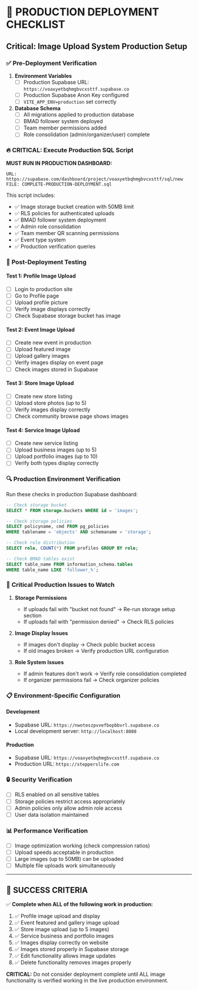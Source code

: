 # 🚀 PRODUCTION DEPLOYMENT CHECKLIST

## Critical: Image Upload System Production Setup

### ✅ **Pre-Deployment Verification**

1. **Environment Variables**
   - [ ] Production Supabase URL: `https://voaxyetbqhmgbvcxsttf.supabase.co`
   - [ ] Production Supabase Anon Key configured
   - [ ] `VITE_APP_ENV=production` set correctly

2. **Database Schema**
   - [ ] All migrations applied to production database
   - [ ] BMAD follower system deployed
   - [ ] Team member permissions added
   - [ ] Role consolidation (admin/organizer/user) complete

### 🔥 **CRITICAL: Execute Production SQL Script**

**MUST RUN IN PRODUCTION DASHBOARD:**
```
URL: https://supabase.com/dashboard/project/voaxyetbqhmgbvcxsttf/sql/new
FILE: COMPLETE-PRODUCTION-DEPLOYMENT.sql
```

This script includes:
- ✅ Image storage bucket creation with 50MB limit
- ✅ RLS policies for authenticated uploads
- ✅ BMAD follower system deployment
- ✅ Admin role consolidation
- ✅ Team member QR scanning permissions
- ✅ Event type system
- ✅ Production verification queries

### 📝 **Post-Deployment Testing**

#### Test 1: Profile Image Upload
- [ ] Login to production site
- [ ] Go to Profile page
- [ ] Upload profile picture
- [ ] Verify image displays correctly
- [ ] Check Supabase storage bucket has image

#### Test 2: Event Image Upload  
- [ ] Create new event in production
- [ ] Upload featured image
- [ ] Upload gallery images
- [ ] Verify images display on event page
- [ ] Check images stored in Supabase

#### Test 3: Store Image Upload
- [ ] Create new store listing
- [ ] Upload store photos (up to 5)
- [ ] Verify images display correctly
- [ ] Check community browse page shows images

#### Test 4: Service Image Upload
- [ ] Create new service listing
- [ ] Upload business images (up to 5)
- [ ] Upload portfolio images (up to 10)
- [ ] Verify both types display correctly

### 🔍 **Production Environment Verification**

Run these checks in production Supabase dashboard:

```sql
-- Check storage bucket
SELECT * FROM storage.buckets WHERE id = 'images';

-- Check storage policies
SELECT policyname, cmd FROM pg_policies 
WHERE tablename = 'objects' AND schemaname = 'storage';

-- Check role distribution
SELECT role, COUNT(*) FROM profiles GROUP BY role;

-- Check BMAD tables exist
SELECT table_name FROM information_schema.tables 
WHERE table_name LIKE 'follower_%';
```

### 🚨 **Critical Production Issues to Watch**

1. **Storage Permissions**
   - If uploads fail with "bucket not found" → Re-run storage setup section
   - If uploads fail with "permission denied" → Check RLS policies

2. **Image Display Issues**  
   - If images don't display → Check public bucket access
   - If old images broken → Verify production URL configuration

3. **Role System Issues**
   - If admin features don't work → Verify role consolidation completed
   - If organizer permissions fail → Check organizer policies

### 📋 **Environment-Specific Configuration**

#### Development
- Supabase URL: `https://nwoteszpvvefbopbbvrl.supabase.co`
- Local development server: `http://localhost:8080`

#### Production  
- Supabase URL: `https://voaxyetbqhmgbvcxsttf.supabase.co`
- Production URL: `https://stepperslife.com`

### 🔒 **Security Verification**

- [ ] RLS enabled on all sensitive tables
- [ ] Storage policies restrict access appropriately
- [ ] Admin policies only allow admin role access
- [ ] User data isolation maintained

### 📊 **Performance Verification**

- [ ] Image optimization working (check compression ratios)
- [ ] Upload speeds acceptable in production
- [ ] Large images (up to 50MB) can be uploaded
- [ ] Multiple file uploads work simultaneously

---

## 🎯 **SUCCESS CRITERIA**

✅ **Complete when ALL of the following work in production:**

1. ✅ Profile image upload and display
2. ✅ Event featured and gallery image upload
3. ✅ Store image upload (up to 5 images)
4. ✅ Service business and portfolio images
5. ✅ Images display correctly on website
6. ✅ Images stored properly in Supabase storage
7. ✅ Edit functionality allows image updates
8. ✅ Delete functionality removes images properly

**CRITICAL:** Do not consider deployment complete until ALL image functionality is verified working in the live production environment.
